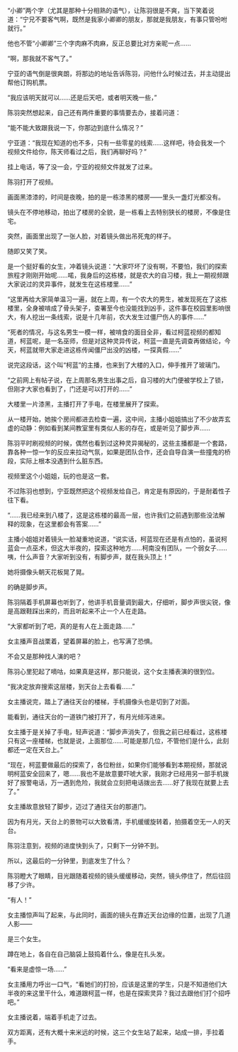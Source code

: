 “小卿”两个字（尤其是那种十分相熟的语气），让陈羽很是不爽，当下笑着说道：“宁兄不要客气啊，既然是我家小卿卿的朋友，那就是我朋友，有事只管吩咐就行。”

他也不管“小卿卿”三个字肉麻不肉麻，反正总要比对方亲昵一点……

“啊，那我就不客气了。”

宁亚的语气倒是很爽朗，将那边的地址告诉陈羽，问他什么时候过去，并主动提出帮他订购机票。

“我应该明天就可以……还是后天吧，或者明天晚一些，”

陈羽突然想起来，自己还有两件重要的事情要去办，接着问道：

“能不能大致跟我说一下，你那边到底什么情况？”

宁亚道：“我现在知道的也不多，只有一些零星的线索……这样吧，待会我发一个视频文件给你，陈天师看过之后，我们再聊好吗？”

挂上电话，等了没一会，宁亚的视频文件就发了过来。

陈羽打开了视频。

画面黑漆漆的，时间是夜晚，拍的是一栋漆黑的楼房——里头一盏灯光都没有。

镜头在不停地移动，拍出了楼房的全貌，是一栋看上去特别狭长的楼房，不像是住宅。

突然，画面里出现了一张人脸，对着镜头做出吊死鬼的样子。

随即又笑了笑。

是一个挺好看的女生，冲着镜头说道：“大家吓坏了没有啊，不要怕，我们的探索旅程才刚刚开始呢……喏，我身后的这栋楼，就是农大的自习楼，我上一期视频跟大家说过的灵异事件，就发生在这栋楼里……”

“这里再给大家简单温习一遍，就在上周，有一个农大的男生，被发现死在了这栋楼里，全身被啃成了骨头架子，查署至今也没能找到凶手，这件事在校园里影响很大，有人挖出一条线索，说是十几年前，农大发生过僵尸伤人的事件……”

“死者的情况，与这名男生一模一样，被啃食的面目全非，看过柯蓝视频的都知道，柯蓝呢，是一名巫师，但是对这种灵异传说，柯蓝一直是先调查再做结论，今天，柯蓝就带大家走进这栋传闻僵尸出没的凶楼，一探真假……”

说完这段话，这个叫“柯蓝”的主播，也来到了大楼的入口，伸手推开了玻璃门。

“之前网上有帖子说，在上周那名男生出事之后，自习楼的大门便被学校上了锁，但刚才大家也看到了，门还是可以打开的……”

大楼里一片漆黑，主播打开了手电，在楼里展开了探索。

从一楼开始，她挨个房间都进去检查一遍，这中间，主播小姐姐搞出了不少故弄玄虚的动静：例如看到某间教室里有类似人影的存在，或是听见了脚步声……

陈羽平时刷视频的时候，偶然也看到过这种灵异揭秘的，这些主播都是一个套路，靠各种一惊一乍的反应来拉动气氛，如果是团队合作，还会自导自演一些撞鬼的桥段，实际上根本没遇到什么脏东西。

视频里这个小姐姐，玩的也是这一套。

不过陈羽也想到，宁亚既然把这个视频发给自己，肯定是有原因的，于是耐着性子往下看。

“……我已经来到八楼了，这是这栋楼的最高一层，也许我们之前遇到那些没法解释的现象，在这里都会有答案……”

主播小姐姐对着镜头一脸凝重地说道，“说实话，柯蓝现在还是有点怕的，虽说柯蓝会一点巫术，但这大半夜的，探索这种地方……柯南没有团队，一个弱女子……咦，什么声音？大家听到没有，有脚步声，就在我头顶上！”

她将摄像头朝天花板晃了晃。

的确是脚步声。

陈羽隔着手机屏幕也听到了，他讲手机音量调到最大，仔细听，脚步声很尖锐，像是高跟鞋踩出来的，而且听起来不止一个人在走路。

“大家都听到了吧，真的是有人在上面走路……”

女主播声音战栗着，望着屏幕的脸上，也写满了恐惧。

不会又是那种找人演的吧？

陈羽心里犯起了嘀咕，如果真是这样，那只能说，这个女主播表演的很到位。

“我决定放弃搜索这层楼，到天台上去看看……”

女主播说完，踏上了通往天台的楼梯，手机摄像头也是切到了对面。

能看到，通往天台的一道铁门被打开了，有月光倾泻进来。

女主播于是关掉了手电，轻声说道：“脚步声消失了，但我之前已经看过，这栋楼只有这一座楼梯，也就是说，上面那位……可能是那几位，不管他们是什么，此刻都还一定在天台上。”

“现在，柯蓝要做最后的探索了，各位粉丝，如果你们能够看到本期视频，那就说明柯蓝安全回来了，嗯……我也不是故意要吓唬大家，我刚才已经用另一部手机拨好了报警电话，万一遇到危险，我就会立刻把电话拨出去……好了我现在就要上去了。”

女主播故意放轻了脚步，迈过了通往天台的那道门。

因为有月光，天台上的景物可以大致看清，手机缓缓旋转着，拍摄着空无一人的天台。

陈羽注意到，视频的进度快到头了，只剩下一分钟不到。

所以，这最后的一分钟里，到底发生了什么？

陈羽瞪大了眼睛，目光跟随着视频的镜头缓缓移动，突然，镜头停住了，然后往回移了少许。

“有人！”

女主播惊声叫了起来，与此同时，画面的镜头在靠近天台边缘的位置，出现了几道人影——

是三个女生。

蹲在地上，各自在自己脑袋上鼓捣着什么，像是在扎头发。

“看来是虚惊一场……”

女主播用力呼出一口气，“看她们的打扮，应该是这里的学生，只是不知道他们大半夜的来这里干什么，难道跟柯蓝一样，也是在探索灵异？我过去跟他们打个招呼吧。”

女主播说着，端着手机走了过去。

双方距离，还有大概十来米远的时候，这三个女生站了起来，站成一排，手拉着手。
